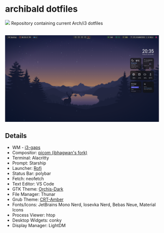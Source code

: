 # archibald dotfiles
<img src=https://forthebadge.com/images/badges/works-on-my-machine.svg height=30px>
Repository containing current Arch/i3 dotfiles
</br>
</br>

![Desktop Image](images/desktop.png)

## Details
- WM - [i3-gaps](https://github.com/Airblader/i3)
- Compositor: [picom (ibhagwan's fork)](https://github.com/ibhagwan/picom)
- Terminal: Alacritty
- Prompt: Starship
- Launcher: [Rofi](https://github.com/Davatorium/rofi)
- Status Bar: polybar
- Fetch: neofetch
- Text Editor: VS Code
- GTK Theme: [Orchis-Dark](https://www.gnome-look.org/p/1357889/)
- File Manager: Thunar
- Grub Theme: [CRT-Amber](https://www.pling.com/p/1727268/)
- Fonts/Icons: JetBrains Mono Nerd, Iosevka Nerd, Bebas Neue, Material Icons
- Process Viewer: htop
- Desktop Widgets: conky
- Display Manager: LightDM
